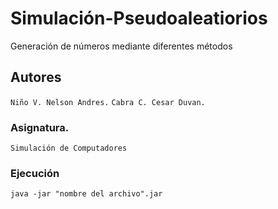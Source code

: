 # Simulación-Pseudoaleatiorios
Generación de números mediante diferentes métodos 

## Autores
``Niño V. Nelson Andres.``
```Cabra C. Cesar Duvan.```

### Asignatura.
``Simulación de Computadores``

### Ejecución
``java -jar "nombre del archivo".jar``


